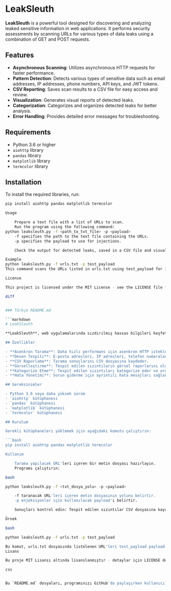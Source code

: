 # LeakSleuth

**LeakSleuth** is a powerful tool designed for discovering and analyzing leaked sensitive information in web applications. It performs security assessments by scanning URLs for various types of data leaks using a combination of GET and POST requests.

## Features

- **Asynchronous Scanning**: Utilizes asynchronous HTTP requests for faster performance.
- **Pattern Detection**: Detects various types of sensitive data such as email addresses, IP addresses, phone numbers, API keys, and JWT tokens.
- **CSV Reporting**: Saves scan results to a CSV file for easy access and review.
- **Visualization**: Generates visual reports of detected leaks.
- **Categorization**: Categorizes and organizes detected leaks for better analysis.
- **Error Handling**: Provides detailed error messages for troubleshooting.

## Requirements

- Python 3.6 or higher
- `aiohttp` library
- `pandas` library
- `matplotlib` library
- `termcolor` library

## Installation

To install the required libraries, run:

```bash
pip install aiohttp pandas matplotlib termcolor

Usage

    Prepare a text file with a list of URLs to scan.
    Run the program using the following command:
python leaksleuth.py -f <path_to_txt_file> -p <payload>
    -f specifies the path to the text file containing the URLs.
    -p specifies the payload to use for injections.

    Check the output for detected leaks, saved in a CSV file and visualized in a bar chart.

Example
python leaksleuth.py -f urls.txt -p test_payload
This command scans the URLs listed in urls.txt using test_payload for injections.

License

This project is licensed under the MIT License - see the LICENSE file for details.

diff


### Türkçe README.md

```markdown
# LeakSleuth

**LeakSleuth**, web uygulamalarında sızdırılmış hassas bilgileri keşfetmek ve analiz etmek için tasarlanmış güçlü bir araçtır. GET ve POST isteklerini kullanarak URL'lerde çeşitli veri sızıntılarını tarar.

## Özellikler

- **Asenkron Tarama**: Daha hızlı performans için asenkron HTTP isteklerini kullanır.
- **Desen Tespiti**: E-posta adresleri, IP adresleri, telefon numaraları, API anahtarları ve JWT token gibi çeşitli hassas verileri tespit eder.
- **CSV Raporlama**: Tarama sonuçlarını CSV dosyasına kaydeder.
- **Görselleştirme**: Tespit edilen sızıntıların görsel raporlarını oluşturur.
- **Kategorize Etme**: Tespit edilen sızıntıları kategorize eder ve organize eder.
- **Hata Yönetimi**: Sorun giderme için ayrıntılı hata mesajları sağlar.

## Gereksinimler

- Python 3.6 veya daha yüksek sürüm
- `aiohttp` kütüphanesi
- `pandas` kütüphanesi
- `matplotlib` kütüphanesi
- `termcolor` kütüphanesi

## Kurulum

Gerekli kütüphaneleri yüklemek için aşağıdaki komutu çalıştırın:

```bash
pip install aiohttp pandas matplotlib termcolor

Kullanım

    Tarama yapılacak URL'leri içeren bir metin dosyası hazırlayın.
    Programı çalıştırın:

bash

python leaksleuth.py -f <txt_dosya_yolu> -p <payload>

    -f taranacak URL'leri içeren metin dosyasının yolunu belirtir.
    -p enjeksiyonlar için kullanılacak payload'ı belirtir.

    Sonuçları kontrol edin: Tespit edilen sızıntılar CSV dosyasına kaydedilir ve bir çubuk grafikte görselleştirilir.

Örnek

bash

python leaksleuth.py -f urls.txt -p test_payload

Bu komut, urls.txt dosyasında listelenen URL'leri test_payload payload'ını kullanarak tarar.
Lisans

Bu proje MIT Lisansı altında lisanslanmıştır - detaylar için LICENSE dosyasına bakınız.

css


Bu `README.md` dosyaları, programınızı GitHub'da paylaşırken kullanıcılar için bilgilendirici ve anlaşılır olacaktır. Her iki dosya da projenizin özelliklerini, gereksinimlerini, kurulum ve kullanım talimatlarını açıklar.
